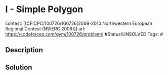 # I - Simple Polygon

contest: [[CFICPC/100726/100726|2009-2010 Northwestern European Regional Contest (NWERC 2009)]]
url: https://codeforces.com/gym/100726/problem/I
#Status/UNSOLVED
Tags: #

## Description

## Solution

